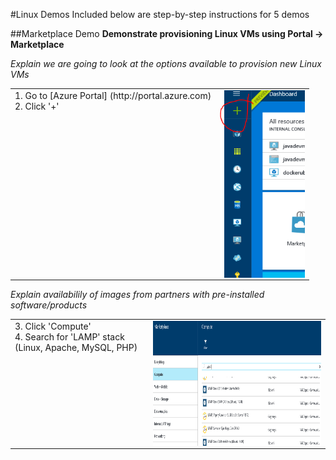#Linux Demos
Included below are step-by-step instructions for 5 demos

##Marketplace Demo
**Demonstrate provisioning Linux VMs using Portal -> Marketplace**

*Explain we are going to look at the options available to provision new Linux VMs*
<table>
  <tr>
    <td valign="top">
        1. Go to [Azure Portal] (http://portal.azure.com)
        </br>
        2. Click '+' 
    </td>
    <td>
      <img src="media/image001.png" height="300" align="right"/>
    </td>
  </tr>
</table>
      

*Explain availabilily of images from partners with pre-installed software/products*
<table>
  <tr>
    <td valign="top">
        3. Click 'Compute' 
        </br>
        4. Search for 'LAMP' stack (Linux, Apache, MySQL, PHP) 
    </td>
    <td>
      <img src="media/image003.png" height="200" width="600" align="right"/>
    </td>
  </tr>
</table>


